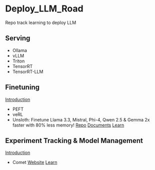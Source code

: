 # Deploy_LLM_Road

Repo track learning to deploy LLM

## Serving

- Ollama
- vLLM
- Triton
- TensorRT
- TensorRT-LLM

## Finetuning

[Introduction](./FineTuning/Introduction.md)

- PEFT
- veRL
- Unsloth: Finetune Llama 3.3, Mistral, Phi-4, Qwen 2.5 & Gemma 2x faster with 80% less memory! [Repo](https://github.com/unslothai/unsloth) [Documents](https://docs.unsloth.ai/)
  [Learn](./FineTuning/Unsloth/)

## Experiment Tracking & Model Management

[Introduction](./Track_Management/Introduction.md)

- Comet [Website](https://www.comet.com/) [Learn](./Track_Management/Comet/)
